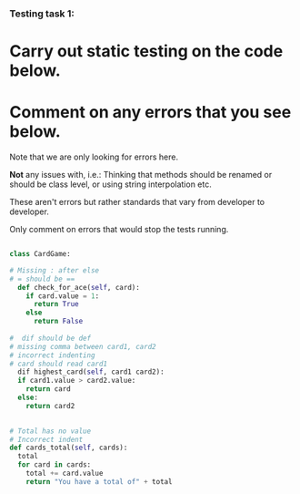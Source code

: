 ### Testing task 1:

# Carry out static testing on the code below.
# Comment on any errors that you see below.

Note that we are only looking for errors here.

**Not** any issues with, i.e.: 
Thinking that methods should be renamed or should be class level, or using string interpolation etc. 

These aren't errors but rather standards that vary from developer to developer. 

Only comment on errors that would stop the tests running.

```python

class CardGame:

# Missing : after else
# = should be ==
  def check_for_ace(self, card):
    if card.value = 1:
      return True
    else
      return False
   
#  dif should be def 
# missing comma between card1, card2
# incorrect indenting
# card should read card1
  dif highest_card(self, card1 card2):
  if card1.value > card2.value:
    return card
  else:
    return card2
  

# Total has no value
# Incorrect indent
def cards_total(self, cards):
  total
  for card in cards:
    total += card.value
    return "You have a total of" + total
  
```
